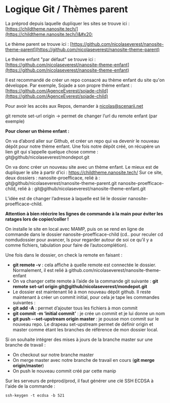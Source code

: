 # Logique Git / Thèmes parent

La préprod depuis laquelle dupliquer les sites se trouve ici : [https://childtheme.nanosite.tech/](https://childtheme.nanosite.tech/)&#x20;

Le thème parent se trouve ici  : [https://github.com/nicolaseverest/nanosite-theme-parent](https://github.com/nicolaseverest/nanosite-theme-parent)

Le thème enfant "par défaut" se trouve ici : [https://github.com/nicolaseverest/nanosite-theme-enfant](https://github.com/nicolaseverest/nanosite-theme-enfant)

Il est recommandé de créer un repo consacré au thème enfant du site qu'on développe. Par exemple, Sojade a son propre thème enfant : [https://github.com/AgenceEverest/sojade-child](https://github.com/AgenceEverest/sojade-child)





Pour avoir les accès aux Repos, demander à nicolas@scenarii.net

git remote set-url origin -> permet de changer l’url du remote enfant (par exemple)

**Pour cloner un thème enfant :**

On va d’abord aller sur Github, et créer un repo qui va devenir le nouveau dépôt pour notre thème enfant. Une fois notre dépôt créé, on récupère un lien git qui s’appelle quelque chose comme : git@github/nicolaseverest/mondepot.git

On va donc créer un nouveau site avec un thème enfant. Le mieux est de dupliquer le site à partir d’ici : https://childtheme.nanosite.tech/ Sur ce site, deux dossiers : nanosite-proefficace, relié à : git@github/nicolaseverest/nanosite-theme-parent.git nanosite-proefficace-child, relié à : git@github/nicolaseverest/nanosite-theme-enfant.git

L’idée est de changer l’adresse à laquelle est lié le dossier nanosite-proefficace-child.

**Attention à bien réécrire les lignes de commande à la main pour éviter les ratages lors de copier/coller !**

On installe le site en local avec MAMP, puis on se rend en ligne de commande dans le dossier nanosite-proefficace-child (cd.. pour reculer cd nomdudossier pour avancer, ls pour regarder autour de soi ce qu’il y a comme fichiers, tabulation pour faire de l’autocomplétion).

Une fois dans le dossier, on check la remote en faisant :&#x20;

* **git remote -v** : cela affiche à quelle remote est connectée le dossier. Normalement, il est relié à github.com/nicolaseverest/nanosite-theme-enfant&#x20;
* On va changer cette remote à l’aide de la commande git suivante : **git remote set-url origin git@github/nicolaseverest/mondepot.git**&#x20;
* Le dossier est maintenant lié à mon nouveau dépôt github. Il reste maintenant à créer un commit initial, pour cela je tape les commandes suivantes :&#x20;
* **git add -A** : permet d’ajouter tous les fichiers à mon commit&#x20;
* **git commit -m ‘initial commit’** : je crée un commit et je lui donne un nom&#x20;
* **git push --set-upstream origin master** : je pousse mon commit sur le nouveau repo. Le drapeau set-upstream permet de définir origin et master comme étant les branches de référence de mon dossier local.



Si on souhaite intégrer des mises à jours de la branche master sur une branche de travail :&#x20;

* On checkout sur notre branche master
* On merge master avec notre branche de travail en cours (**git merge origin/master**)
* On push le nouveau commit créé par cette manip

Sur les serveurs de préprod/prod, il faut générer une clé SSH ECDSA à l'aide de la commande :&#x20;

```
ssh-keygen -t ecdsa -b 521
```
